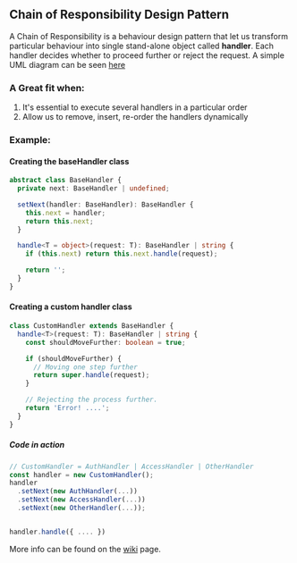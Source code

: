 ## Chain of Responsibility Design Pattern

A Chain of Responsibility is a behaviour design pattern that let us transform particular behaviour
into single stand-alone object called **handler**. Each handler decides whether to proceed further
or reject the request. A simple UML diagram can be seen [here](https://shorturl.at/hzFLV)

### A Great fit when:

1. It's essential to execute several handlers in a particular order
2. Allow us to remove, insert, re-order the handlers dynamically

### Example:

#### Creating the baseHandler class

```ts
abstract class BaseHandler {
  private next: BaseHandler | undefined;

  setNext(handler: BaseHandler): BaseHandler {
    this.next = handler;
    return this.next;
  }

  handle<T = object>(request: T): BaseHandler | string {
    if (this.next) return this.next.handle(request);

    return '';
  }
}
```

#### Creating a custom handler class

```ts
class CustomHandler extends BaseHandler {
  handle<T>(request: T): BaseHandler | string {
    const shouldMoveFurther: boolean = true;

    if (shouldMoveFurther) {
      // Moving one step further
      return super.handle(request);
    }

    // Rejecting the process further.
    return 'Error! ....';
  }
}
```

##### Code in action

```ts
// CustomHandler = AuthHandler | AccessHandler | OtherHandler
const handler = new CustomHandler();
handler
  .setNext(new AuthHandler(...))
  .setNext(new AccessHandler(...))
  .setNext(new OtherHandler(...));


handler.handle({ .... })
```

More info can be found on the [wiki](https://en.wikipedia.org/wiki/Chain-of-responsibility_pattern) page.
